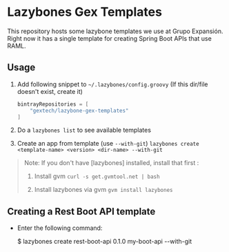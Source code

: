 # Lazybones Gex Templates

This repository hosts some lazybone templates we use at Grupo Expansión. 
Right now it has a single template for creating Spring Boot APIs that use RAML.

## Usage

1. Add following snippet to `~/.lazybones/config.groovy` (If this dir/file doesn't exist, create it)

    ```groovy
    bintrayRepositories = [
        "gextech/lazybone-gex-templates"
    ]
    ```

2. Do a `lazybones list` to see available templates

3. Create an app from template (use `--with-git`)
    `lazybones create <template-name> <version> <dir-name> --with-git`

> Note: If you don't have [lazybones] installed, install that first :
>
> 1. Install gvm `curl -s get.gvmtool.net | bash`
>
> 2. Install lazybones via gvm `gvm install lazybones`

## Creating a Rest Boot API template

* Enter the following command:

    $ lazybones create rest-boot-api 0.1.0 my-boot-api --with-git


